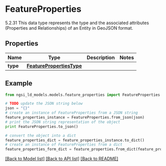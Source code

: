 # FeatureProperties

5.2.31 This data type represents the type and the associated attributes (Properties and Relationships) of an Entity in GeoJSON format. 

## Properties

Name | Type | Description | Notes
------------ | ------------- | ------------- | -------------
**type** | [**FeaturePropertiesType**](FeaturePropertiesType.md) |  | 

## Example

```python
from ngsi_ld_models.models.feature_properties import FeatureProperties

# TODO update the JSON string below
json = "{}"
# create an instance of FeatureProperties from a JSON string
feature_properties_instance = FeatureProperties.from_json(json)
# print the JSON string representation of the object
print FeatureProperties.to_json()

# convert the object into a dict
feature_properties_dict = feature_properties_instance.to_dict()
# create an instance of FeatureProperties from a dict
feature_properties_form_dict = feature_properties.from_dict(feature_properties_dict)
```
[[Back to Model list]](../README.md#documentation-for-models) [[Back to API list]](../README.md#documentation-for-api-endpoints) [[Back to README]](../README.md)


